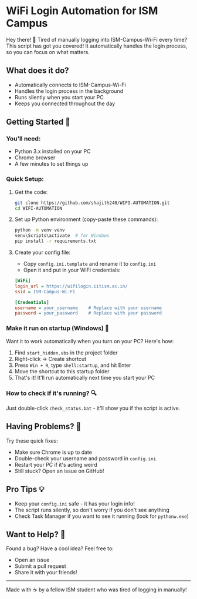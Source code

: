 # WiFi Login Automation for ISM Campus

Hey there! 👋 Tired of manually logging into ISM-Campus-Wi-Fi every time? This script has got you covered! It automatically handles the login process, so you can focus on what matters.

## What does it do?
- Automatically connects to ISM-Campus-Wi-Fi
- Handles the login process in the background
- Runs silently when you start your PC
- Keeps you connected throughout the day

## Getting Started 🚀

### You'll need:
- Python 3.x installed on your PC
- Chrome browser
- A few minutes to set things up

### Quick Setup:
1. Get the code:
   ```bash
   git clone https://github.com/shajith240/WIFI-AUTOMATION.git
   cd WIFI-AUTOMATION
   ```

2. Set up Python environment (copy-paste these commands):
   ```bash
   python -m venv venv
   venv\Scripts\activate  # for Windows
   pip install -r requirements.txt
   ```

3. Create your config file:
   - Copy `config.ini.template` and rename it to `config.ini`
   - Open it and put in your WiFi credentials:
   ```ini
   [WiFi]
   login_url = https://wifilogin.iitism.ac.in/
   ssid = ISM-Campus-Wi-Fi

   [Credentials]
   username = your_username    # Replace with your username
   password = your_password    # Replace with your password
   ```

### Make it run on startup (Windows) 🔄
Want it to work automatically when you turn on your PC? Here's how:

1. Find `start_hidden.vbs` in the project folder
2. Right-click → Create shortcut
3. Press `Win + R`, type `shell:startup`, and hit Enter
4. Move the shortcut to this startup folder
5. That's it! It'll run automatically next time you start your PC

### How to check if it's running? 🔍
Just double-click `check_status.bat` - it'll show you if the script is active.

## Having Problems? 🤔

Try these quick fixes:
- Make sure Chrome is up to date
- Double-check your username and password in `config.ini`
- Restart your PC if it's acting weird
- Still stuck? Open an issue on GitHub!

## Pro Tips 💡
- Keep your `config.ini` safe - it has your login info!
- The script runs silently, so don't worry if you don't see anything
- Check Task Manager if you want to see it running (look for `pythonw.exe`)

## Want to Help? 🤝
Found a bug? Have a cool idea? Feel free to:
- Open an issue
- Submit a pull request
- Share it with your friends!

---
Made with ☕ by a fellow ISM student who was tired of logging in manually!
